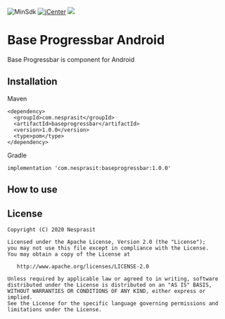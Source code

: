 ![MinSdk](https://img.shields.io/badge/minSdk-19-green.svg)
[![jCenter](https://img.shields.io/badge/jCenter-1.0.0-green.svg)](https://bintray.com/okanesboy/library/com.nesprasit.design/_latestVersion)
[![](https://img.shields.io/badge/License-Apache_v2.0-blue.svg)](http://www.apache.org/licenses/LICENSE-2.0)
# Base Progressbar Android
Base Progressbar is component for Android

## Installation
Maven
```
<dependency>
  <groupId>com.nesprasit</groupId>
  <artifactId>baseprogressbar</artifactId>
  <version>1.0.0</version>
  <type>pom</type>
</dependency>
```
Gradle
```
implementation 'com.nesprasit:baseprogressbar:1.0.0'
```

## How to use

## License
```
Copyright (C) 2020 Nesprasit

Licensed under the Apache License, Version 2.0 (the "License");
you may not use this file except in compliance with the License.
You may obtain a copy of the License at

   http://www.apache.org/licenses/LICENSE-2.0

Unless required by applicable law or agreed to in writing, software
distributed under the License is distributed on an "AS IS" BASIS,
WITHOUT WARRANTIES OR CONDITIONS OF ANY KIND, either express or implied.
See the License for the specific language governing permissions and
limitations under the License.
```
